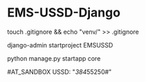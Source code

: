 # EMS-USSD-Django

touch .gitignore && echo "venv/" >> .gitignore

django-admin startproject EMSUSSD

python manage.py startapp core

#AT_SANDBOX
USSD:   "*384*55250#"
